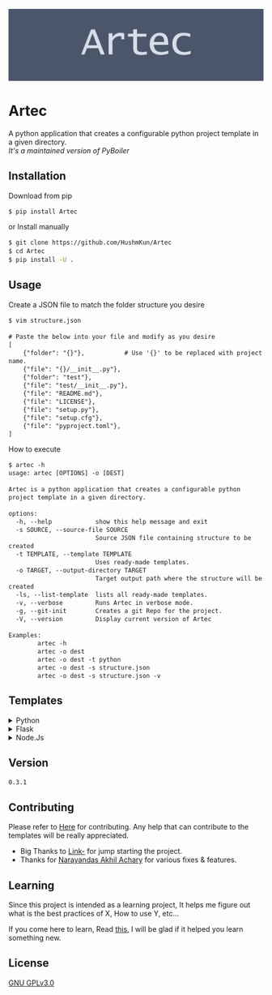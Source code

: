 ![Logo](img/Artec.png)
# Artec
A python application that creates a configurable python project template in a given directory.<br>
_It's a maintained version of PyBoiler_

## Installation

Download from pip 

```bash
$ pip install Artec
```

or Install manually
```bash
$ git clone https://github.com/HushmKun/Artec
$ cd Artec
$ pip install -U . 
```
## Usage
Create a JSON file to match the folder structure you desire
```
$ vim structure.json 
    
# Paste the below into your file and modify as you desire
[
    {"folder": "{}"},           # Use '{}' to be replaced with project name.
    {"file": "{}/__init__.py"},
    {"folder": "test"},
    {"file": "test/__init__.py"},
    {"file": "README.md"},
    {"file": "LICENSE"},
    {"file": "setup.py"},
    {"file": "setup.cfg"},
    {"file": "pyproject.toml"},
]
```
How to execute
```
$ artec -h
usage: artec [OPTIONS] -o [DEST] 

Artec is a python application that creates a configurable python project template in a given directory.

options:
  -h, --help            show this help message and exit
  -s SOURCE, --source-file SOURCE
                        Source JSON file containing structure to be created
  -t TEMPLATE, --template TEMPLATE
                        Uses ready-made templates.
  -o TARGET, --output-directory TARGET
                        Target output path where the structure will be created
  -ls, --list-template  lists all ready-made templates.
  -v, --verbose         Runs Artec in verbose mode.
  -g, --git-init        Creates a git Repo for the project.
  -V, --version         Display current version of Artec

Examples:
        artec -h
        artec -o dest
        artec -o dest -t python
        artec -o dest -s structure.json
        artec -o dest -s structure.json -v
```

## Templates
<details>
<summary> Python </summary>

Project Named Artec 
```
artec
├── artec
│   └── __main__.py
├── test
│   └── __init__.py
├── LICENSE
├── pyproject.toml
├── README.md
├── setup.cfg
└── setup.py
 
2 directories, 7 files
```
</details>

<details>
<summary> Flask </summary>

Project Named flaskr 
```
flaskr
.
├── flaskr
│   ├── auth.py
│   ├── blog
│   │   ├── create.html
│   │   ├── index.html
│   │   └── update.html
│   ├── blog.py
│   ├── db.py
│   ├── __init__.py
│   ├── schema.py
│   ├── static
│   │   └── style.css
│   └── templates
│       ├── auth
│       │   ├── login.html
│       │   └── register.html
│       └── base.html
├── LICENSE
├── pyproject.toml
├── README.md
├── setup.py
└── test
    ├── conftest.py
    ├── data.sql
    ├── __init__.py
    ├── test_auth.py
    ├── test_blog.py
    └── test_db.py

7 directories, 22 files
```
</details>
<details>
<summary> Node.Js </summary>

Project Named Node 
```
Node
├── LICENSE
├── package.json
├── package-lock.json
├── README.md
└── src
    ├── api
    │   ├── controllers
    │   │   └── user
    │   │       ├── auth
    │   │       │   ├── forgot-password.js
    │   │       │   ├── login.js
    │   │       │   ├── logout.js
    │   │       │   ├── refresh-token.js
    │   │       │   ├── register.js
    │   │       │   ├── send-verification-code.js
    │   │       │   └── verify-email.js
    │   │       ├── delete-user.js
    │   │       ├── edit
    │   │       │   ├── change-password.js
    │   │       │   └── edit-user.js
    │   │       ├── get-user.js
    │   │       └── index.js
    │   ├── middlewares
    │   │   ├── auth
    │   │   │   ├── check-auth.js
    │   │   │   └── check-authority.js
    │   │   ├── image-upload.js
    │   │   ├── index.js
    │   │   ├── object-id-control.js
    │   │   └── rate-limiter.js
    │   ├── routes
    │   │   ├── index.js
    │   │   └── user.js
    │   └── validators
    │       ├── index.js
    │       └── user.validator.js
    ├── app.js
    ├── config
    │   └── index.js
    ├── loaders
    │   ├── express.js
    │   ├── index.js
    │   └── mongoose.js
    ├── models
    │   ├── index.js
    │   ├── log.js
    │   ├── token.js
    │   └── user.js
    └── utils
        ├── helpers
        │   ├── error-helper.js
        │   ├── generate-random-code.js
        │   ├── ip-helper.js
        │   ├── jwt-token-helper.js
        │   └── local-text-helper.js
        ├── index.js
        ├── lang
        │   ├── en.json
        │   ├── get-text.json
        │   └── tr.json
        ├── logger.js
        └── send-code-to-email.js

17 directories, 46 files
```
</details>

## Version

    0.3.1

## Contributing
Please refer to [Here](CONTRIBUTING.md) for contributing.
Any help that can contribute to the templates will be really appreciated.

* Big Thanks to [Link-](https://github.com/Link-) for jump starting the project.
* Thanks for [Narayandas Akhil Achary](https://github.com/0018akhil) for various fixes & features.

## Learning
Since this project is intended as a learning project, It helps me figure out what is the best practices of X, How to use Y, etc...

If you come here to learn, Read [this](LEARN.md), I will be glad if it helped you learn something new. 
## License

[GNU GPLv3.0](https://choosealicense.com/licenses/gpl-3.0/)
